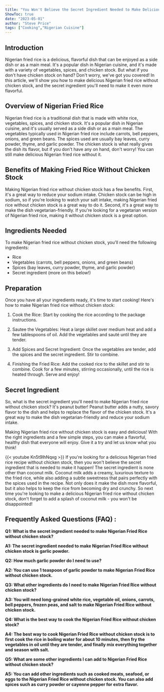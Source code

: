 ```yaml
---
title: "You Won't Believe the Secret Ingredient Needed to Make Delicious Nigerian Fried Rice Without Chicken Stock!"
ShowToc: true 
date: "2023-05-01"
author: "Steve Price" 
tags: ["Cooking","Nigerian Cuisine"]
---
```

## Introduction

Nigerian fried rice is a delicious, flavorful dish that can be enjoyed as a side dish or as a main meal. It's a popular dish in Nigerian cuisine, and it's made with a variety of vegetables, spices, and chicken stock. But what if you don't have chicken stock on hand? Don't worry, we've got you covered! In this article, we'll show you how to make delicious Nigerian fried rice without chicken stock, and the secret ingredient you'll need to make it even more flavorful. 

## Overview of Nigerian Fried Rice

Nigerian fried rice is a traditional dish that is made with white rice, vegetables, spices, and chicken stock. It's a popular dish in Nigerian cuisine, and it's usually served as a side dish or as a main meal. The vegetables typically used in Nigerian fried rice include carrots, bell peppers, onions, and green beans. The spices used are usually bay leaves, curry powder, thyme, and garlic powder. The chicken stock is what really gives the dish its flavor, but if you don't have any on hand, don't worry! You can still make delicious Nigerian fried rice without it. 

## Benefits of Making Fried Rice Without Chicken Stock

Making Nigerian fried rice without chicken stock has a few benefits. First, it's a great way to reduce your sodium intake. Chicken stock can be high in sodium, so if you're looking to watch your salt intake, making Nigerian fried rice without chicken stock is a great way to do it. Second, it's a great way to make the dish vegetarian-friendly. If you're looking for a vegetarian version of Nigerian fried rice, making it without chicken stock is a great option. 

## Ingredients Needed

To make Nigerian fried rice without chicken stock, you'll need the following ingredients:

- Rice
- Vegetables (carrots, bell peppers, onions, and green beans)
- Spices (bay leaves, curry powder, thyme, and garlic powder)
- Secret ingredient (more on this below!)

## Preparation

Once you have all your ingredients ready, it's time to start cooking! Here's how to make Nigerian fried rice without chicken stock:

1. Cook the Rice: Start by cooking the rice according to the package instructions.

2. Sautee the Vegetables: Heat a large skillet over medium heat and add a few tablespoons of oil. Add the vegetables and sauté until they are tender.

3. Add Spices and Secret Ingredient: Once the vegetables are tender, add the spices and the secret ingredient. Stir to combine.

4. Finishing the Fried Rice: Add the cooked rice to the skillet and stir to combine. Cook for a few minutes, stirring occasionally, until the rice is heated through. Serve and enjoy!

## Secret Ingredient

So, what is the secret ingredient you'll need to make Nigerian fried rice without chicken stock? It's peanut butter! Peanut butter adds a nutty, savory flavor to the dish and helps to replace the flavor of the chicken stock. It's a great way to make the dish vegetarian-friendly and reduce your sodium intake. 

Making Nigerian fried rice without chicken stock is easy and delicious! With the right ingredients and a few simple steps, you can make a flavorful, healthy dish that everyone will enjoy. Give it a try and let us know what you think!

{{< youtube Kn5t9lhNqxg >}} 
If you're looking for a delicious Nigerian fried rice recipe without chicken stock, then you won't believe the secret ingredient that is needed to make it happen! The secret ingredient is none other than coconut milk. Coconut milk adds a creamy, luxurious texture to the fried rice, while also adding a subtle sweetness that pairs perfectly with the spices used in the recipe. Not only does it make the dish more flavorful, but it also helps to keep the rice from becoming dry and crunchy. So next time you're looking to make a delicious Nigerian fried rice without chicken stock, don't forget to add a splash of coconut milk - you won't be disappointed!

## Frequently Asked Questions (FAQ) :
**Q1: What is the secret ingredient needed to make Nigerian Fried Rice without chicken stock?**

**A1: The secret ingredient needed to make Nigerian Fried Rice without chicken stock is garlic powder.**

**Q2: How much garlic powder do I need to use?**

**A2: You can use 1 teaspoon of garlic powder to make Nigerian Fried Rice without chicken stock.**

**Q3: What other ingredients do I need to make Nigerian Fried Rice without chicken stock?**

**A3: You will need long-grained white rice, vegetable oil, onions, carrots, bell peppers, frozen peas, and salt to make Nigerian Fried Rice without chicken stock.**

**Q4: What is the best way to cook the Nigerian Fried Rice without chicken stock?**

**A4: The best way to cook Nigerian Fried Rice without chicken stock is to first cook the rice in boiling water for about 10 minutes, then fry the vegetables in oil until they are tender, and finally mix everything together and season with salt.**

**Q5: What are some other ingredients I can add to Nigerian Fried Rice without chicken stock?**

**A5: You can add other ingredients such as cooked meats, seafood, or eggs to the Nigerian Fried Rice without chicken stock. You can also add spices such as curry powder or cayenne pepper for extra flavor.**



